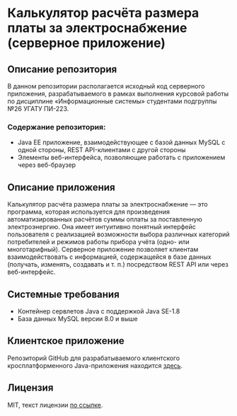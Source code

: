 # Калькулятор расчёта размера платы за электроснабжение (серверное приложение)

## Описание репозитория

В данном репозитории располагается исходный код серверного приложения, разрабатываемого в рамках выполнения курсовой работы по дисциплине «Информационные системы» студентами подгруппы №26 УГАТУ ПИ-223.

### Содержание репозитория:
* Java EE приложение, взаимодействующее с базой данных MySQL с одной стороны, REST API-клиентами с другой стороны
* Элементы веб-интерфейса, позволяющие работать с приложением через веб-браузер

## Описание приложения

Калькулятор расчёта размера платы за электроснабжение — это программа, которая используется для произведения автоматизированных расчётов суммы оплаты за поставленную электроэнергию. Она имеет интуитивно понятный интерфейс пользователя с реализацией возможности выбора различных категорий потребителей и режимов работы прибора учёта (одно- или многотарифный). Серверное приложение позволяет клиентам взаимодействовать с информацией, содержащейся в базе данных (получать, изменять, создавать и т. п.) посредством REST API или через веб-интерфейс.

## Системные требования

* Контейнер сервлетов Java с поддержкой Java SE-1.8 
* База данных MySQL версии 8.0 и выше

## Клиентское приложение
Репозиторий GitHub для разрабатываемого клиентского кросплатформенного Java-приложения находится [здесь](https://github.com/abramov26/project26-desktop-client).

## Лицензия
MIT, текст лицензии [по ссылке](LICENSE).